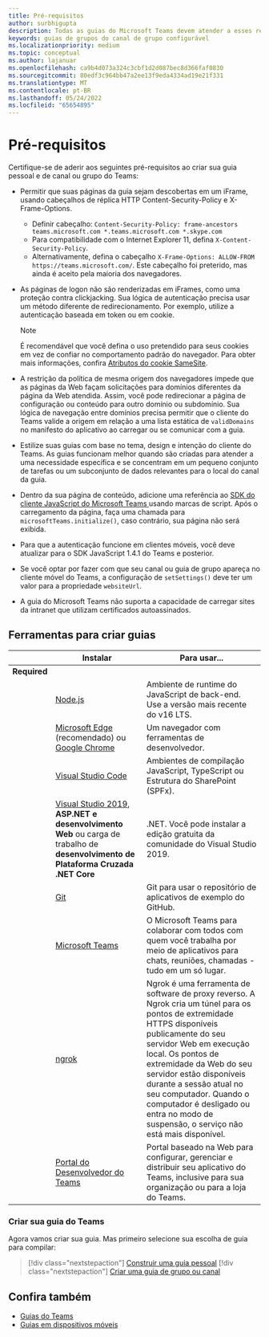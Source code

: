 ```yaml
---
title: Pré-requisitos
author: surbhigupta
description: Todas as guias do Microsoft Teams devem atender a esses requisitos.
keywords: guias de grupos do canal de grupo configurável
ms.localizationpriority: medium
ms.topic: conceptual
ms.author: lajanuar
ms.openlocfilehash: ca9b4d073a324c3cbf1d2d087bec8d366faf0830
ms.sourcegitcommit: 80edf3c964bb47a2ee13f9eda4334ad19e21f331
ms.translationtype: MT
ms.contentlocale: pt-BR
ms.lasthandoff: 05/24/2022
ms.locfileid: "65654895"
---
```

# <a name="prerequisites"></a>Pré-requisitos

Certifique-se de aderir aos seguintes pré-requisitos ao criar sua guia pessoal e de canal ou grupo do Teams:

* Permitir que suas páginas da guia sejam descobertas em um iFrame, usando cabeçalhos de réplica HTTP Content-Security-Policy e X-Frame-Options.
  * Definir cabeçalho: `Content-Security-Policy: frame-ancestors teams.microsoft.com *.teams.microsoft.com *.skype.com`
  * Para compatibilidade com o Internet Explorer 11, defina `X-Content-Security-Policy`.
  * Alternativamente, defina o cabeçalho `X-Frame-Options: ALLOW-FROM https://teams.microsoft.com/`. Este cabeçalho foi preterido, mas ainda é aceito pela maioria dos navegadores.

* As páginas de logon não são renderizadas em iFrames, como uma proteção contra clickjacking. Sua lógica de autenticação precisa usar um método diferente de redirecionamento. Por exemplo, utilize a autenticação baseada em token ou em cookie.

    > [!NOTE]
    > É recomendável que você defina o uso pretendido para seus cookies em vez de confiar no comportamento padrão do navegador. Para obter mais informações, confira [Atributos do cookie SameSite](../../resources/samesite-cookie-update.md).

* A restrição da política de mesma origem dos navegadores impede que as páginas da Web façam solicitações para domínios diferentes da página da Web atendida. Assim, você pode redirecionar a página de configuração ou conteúdo para outro domínio ou subdomínio. Sua lógica de navegação entre domínios precisa permitir que o cliente do Teams valide a origem em relação a uma lista estática de `validDomains` no manifesto do aplicativo ao carregar ou se comunicar com a guia.

* Estilize suas guias com base no tema, design e intenção do cliente do Teams. As guias funcionam melhor quando são criadas para atender a uma necessidade específica e se concentram em um pequeno conjunto de tarefas ou um subconjunto de dados relevantes para o local do canal da guia.

* Dentro da sua página de conteúdo, adicione uma referência ao [SDK do cliente JavaScript do Microsoft Teams ](/javascript/api/overview/msteams-client) usando marcas de script. Após o carregamento da página, faça uma chamada para `microsoftTeams.initialize()`, caso contrário, sua página não será exibida.

* Para que a autenticação funcione em clientes móveis, você deve atualizar para o SDK JavaScript 1.4.1 do Teams e posterior.

* Se você optar por fazer com que seu canal ou guia de grupo apareça no cliente móvel do Teams, a configuração de `setSettings()` deve ter um valor para a propriedade `websiteUrl`.

* A guia do Microsoft Teams não suporta a capacidade de carregar sites da intranet que utilizam certificados autoassinados.

## <a name="tools-to-build-tabs"></a>Ferramentas para criar guias

| &nbsp; | Instalar | Para usar... |
| --- | --- | --- |
| **Required** | &nbsp; | &nbsp; |
| &nbsp; | [Node.js](https://nodejs.org/en/download/) | Ambiente de runtime do JavaScript de back-end. Use a versão mais recente do v16 LTS.|
| &nbsp; | [Microsoft Edge](https://www.microsoft.com/edge) (recomendado) ou [Google Chrome](https://www.google.com/chrome/) | Um navegador com ferramentas de desenvolvedor. |
| &nbsp; | [Visual Studio Code](https://code.visualstudio.com/download) | Ambientes de compilação JavaScript, TypeScript ou Estrutura do SharePoint (SPFx). |
| &nbsp; | [Visual Studio 2019](https://visualstudio.com/download), **ASP.NET e desenvolvimento Web** ou carga de trabalho de **desenvolvimento de Plataforma Cruzada .NET Core** | .NET. Você pode instalar a edição gratuita da comunidade do Visual Studio 2019. |
| &nbsp; | [Git](https://git-scm.com/downloads) | Git para usar o repositório de aplicativos de exemplo do GitHub. |
| &nbsp; | [Microsoft Teams](https://www.microsoft.com/en-us/microsoft-teams/download-app) | O Microsoft Teams para colaborar com todos com quem você trabalha por meio de aplicativos para chats, reuniões, chamadas - tudo em um só lugar. |
| &nbsp; | [ngrok](https://ngrok.com/download) | Ngrok é uma ferramenta de software de proxy reverso. A Ngrok cria um túnel para os pontos de extremidade HTTPS disponíveis publicamente do seu servidor Web em execução local. Os pontos de extremidade da Web do seu servidor estão disponíveis durante a sessão atual no seu computador. Quando o computador é desligado ou entra no modo de suspensão, o serviço não está mais disponível. |
| &nbsp; | [Portal do Desenvolvedor do Teams](https://dev.teams.microsoft.com/) | Portal baseado na Web para configurar, gerenciar e distribuir seu aplicativo do Teams, inclusive para sua organização ou para a loja do Teams. |

### <a name="build-your-teams-tab"></a>Criar sua guia do Teams

Agora vamos criar sua guia. Mas primeiro selecione sua escolha de guia para compilar:

> [!div class="nextstepaction"]
> [Construir uma guia pessoal](~/tabs/how-to/create-personal-tab.md)
> [!div class="nextstepaction"]
> [Criar uma guia de grupo ou canal](~/tabs/how-to/create-channel-group-tab.md)

## <a name="see-also"></a>Confira também

* [Guias do Teams](~/tabs/what-are-tabs.md)
* [Guias em dispositivos móveis](~/tabs/design/tabs-mobile.md)